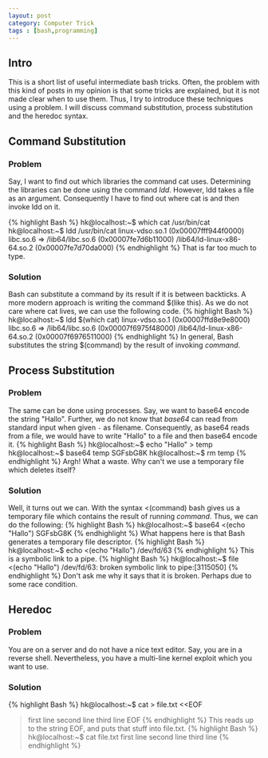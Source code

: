 ```yaml
---
layout: post
category: Computer Trick
tags : [bash,programming]
---
```


## Intro
This is a short list of useful intermediate bash tricks.
Often, the problem with this kind of posts in my opinion is that some
tricks are explained, but it is not made clear when to use them.
Thus, I try to introduce these techniques using a problem.
I will discuss command substitution, process substitution and the
heredoc syntax.

## Command Substitution
### Problem
Say, I want to find out which libraries the command cat uses.
Determining the libraries can be done using the command *ldd*.
However, ldd takes a file as an argument.
Consequently I have to find out where cat is and then invoke ldd on
it.

{% highlight Bash %}
hk@localhost:~$ which cat
/usr/bin/cat
hk@localhost:~$ ldd /usr/bin/cat
	linux-vdso.so.1 (0x00007fff944f0000)
	libc.so.6 => /lib64/libc.so.6 (0x00007fe7d6b11000)
	/lib64/ld-linux-x86-64.so.2 (0x00007fe7d70da000)
{% endhighlight %}
That is far too much to type.

### Solution
Bash can substitute a command by its result if it is between
backticks. A more modern approach is writing the command $(like this).
As we do not care where cat lives, we can use the following code.
{% highlight Bash %}
hk@localhost:~$ ldd $(which cat)
	linux-vdso.so.1 (0x00007ffd8e9e8000)
	libc.so.6 => /lib64/libc.so.6 (0x00007f6975f48000)
	/lib64/ld-linux-x86-64.so.2 (0x00007f6976511000)
{% endhighlight %}
In general, Bash substitutes the string $(command) by the result of invoking *command*.

## Process Substitution
### Problem
The same can be done using processes. Say, we want to base64 encode
the string "Hallo". Further, we do not know that *base64*
can read from standard input when given `-` as filename.
Consequently, as base64 reads from a file, we would have to write
"Hallo" to a file and then base64 encode it.
{% highlight Bash %}
hk@localhost:~$ echo "Hallo" > temp
hk@localhost:~$ base64 temp
SGFsbG8K
hk@localhost:~$ rm temp
{% endhighlight %}
Argh! What a waste. Why can't we use a temporary file which deletes
itself?
### Solution
Well, it turns out we can.
With the syntax <(command) bash gives us a temporary file which
contains the result of running *command*.
Thus, we can do the following:
{% highlight Bash %}
hk@localhost:~$ base64 <(echo "Hallo")
SGFsbG8K
{% endhighlight %}
What happens here is that Bash generates a temporary file descriptor.
{% highlight Bash %}
hk@localhost:~$ echo <(echo "Hallo")
/dev/fd/63
{% endhighlight %}
This is a symbolic link to a pipe.
{% highlight Bash %}
hk@localhost:~$ file <(echo "Hallo")
/dev/fd/63: broken symbolic link to pipe:[3115050]
{% endhighlight %}
Don't ask me why it says that it is broken. Perhaps due to some race
condition.

## Heredoc
### Problem
You are on a server and do not have a nice text editor. Say, you are
in a reverse shell. Nevertheless, you have a multi-line kernel exploit
which you want to use.
### Solution
{% highlight Bash %}
hk@localhost:~$ cat > file.txt <<EOF
> first line
> second line
> third line
> EOF
{% endhighlight %}
This reads up to the string EOF, and puts that stuff into file.txt.
{% highlight Bash %}
hk@localhost:~$ cat file.txt
first line
second line
third line
{% endhighlight %}
